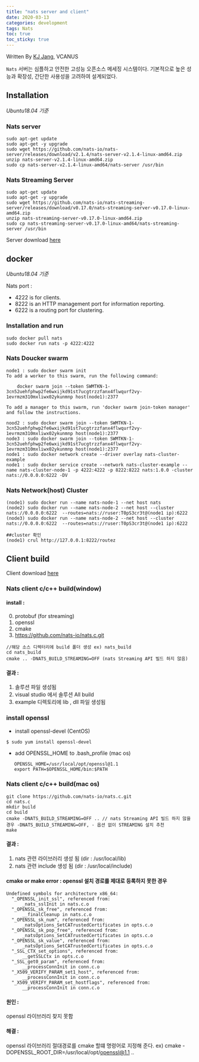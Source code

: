 ```yaml
---
title: "nats server and client"
date: 2020-03-13
categories: development
tags: Nats
toc: true
toc_sticky: true
---
```


Written By [KJ Jang](https://github.com/jjangchan), VCANUS

`Nats` 서버는 심플하고 안전한 고성능 오픈소스 메세징 시스템이다. 기본적으로 높은 성능과 확장성, 간단한 사용성을 고려하여 설계되었다.

## Installation
_Ubuntu18.04 기준_

### Nats server
```
sudo apt-get update
sudo apt-get -y upgrade
sudo wget https://github.com/nats-io/nats-server/releases/download/v2.1.4/nats-server-v2.1.4-linux-amd64.zip
unzip nats-server-v2.1.4-linux-amd64.zip
sudo cp nats-server-v2.1.4-linux-amd64/nats-server /usr/bin
```

### Nats Streaming Server
```
sudo apt-get update
sudo apt-get -y upgrade
sudo wget https://github.com/nats-io/nats-streaming-server/releases/download/v0.17.0/nats-streaming-server-v0.17.0-linux-amd64.zip
unzip nats-streaming-server-v0.17.0-linux-amd64.zip
sudo cp nats-streaming-server-v0.17.0-linux-amd64/nats-streaming-server /usr/bin
```
Server download [here](https://nats.io/download/)

## docker
_Ubuntu18.04 기준_

Nats port :
* 4222 is for clients.
* 8222 is an HTTP management port for information reporting.
* 6222 is a routing port for clustering.

### Installation and run
```
sudo docker pull nats
sudo docker run nats -p 4222:4222
```

### Nats Doucker swarm
```
node1 : sudo docker swarm init
To add a worker to this swarm, run the following command:

    docker swarm join --token SWMTKN-1-3cn52uehfphwp2fe6wxijkd91st7ucgtrzzfanx4flwqurf2vy-1evrmzm310mxliwx02ykunmnp host(node1):2377

To add a manager to this swarm, run 'docker swarm join-token manager' and follow the instructions.

nood2 : sudo docker swarm join --token SWMTKN-1-3cn52uehfphwp2fe6wxijkd91st7ucgtrzzfanx4flwqurf2vy-1evrmzm310mxliwx02ykunmnp host(node1):2377
node3 : sudo docker swarm join --token SWMTKN-1-3cn52uehfphwp2fe6wxijkd91st7ucgtrzzfanx4flwqurf2vy-1evrmzm310mxliwx02ykunmnp host(node1):2377
node1 : sudo docker network create --driver overlay nats-cluster-example
node1 : sudo docker service create --network nats-cluster-example --name nats-cluster-node-1 -p 4222:4222 -p 8222:8222 nats:1.0.0 -cluster nats://0.0.0.0:6222 -DV
```

### Nats Network(host) Cluster
```
(node1) sudo docker run --name nats-node-1 --net host nats
(node2) sudo docker run --name nats-node-2 --net host --cluster nats://0.0.0.0:6222  --routes=nats://ruser:T0pS3cr3t@(node1 ip):6222
(node3) sudo docker run --name nats-node-2 --net host --cluster nats://0.0.0.0:6222  --routes=nats://ruser:T0pS3cr3t@(node1 ip):6222

##cluster 확인
(node1) crul http://127.0.0.1:8222/routez
```

## Client build
Client download [here](https://nats.io/download/nats-io/nats.c/)
### Nats client c/c++ build(window)
#### install : 
0. protobuf (for streaming)
1. openssl
2. cmake 
3. https://github.com/nats-io/nats.c.git

```
//해당 소스 디렉터리에 build 폴더 생성 ex) nats_build
cd nats_build
cmake .. -DNATS_BUILD_STREAMING=OFF (nats Streaming API 빌드 하지 않음)
```
#### 결과 :
1. 솔루션 파일 생성됨
2. visual studio 에서 솔루션 All build
3. example 디렉토리에 lib , dll 파일 생성됨

### install openssl
 - install openssl-devel (CentOS)
 ```
 $ sudo yum install openssl-devel
 ```
 - add OPENSSL_HOME to .bash_profile (mac os)
 ```
    OPENSSL_HOME=/usr/local/opt/openssl@1.1
    export PATH=$OPENSSL_HOME/bin:$PATH
 ```

### Nats client c/c++ build(mac os)
```
git clone https://github.com/nats-io/nats.c.git
cd nats.c
mkdir build
cd build
cmake -DNATS_BUILD_STREAMING=OFF .. // nats Streaming API 빌드 하지 않을 경우 -DNATS_BUILD_STREAMING=OFF, - 옵션 없이 STREAMING 설치 추천
make
```
#### 결과 : 
1. nats 관련 라이브러리 생성 됨 (dir : /usr/local/lib)
2. nats 관련 include 생성 됨 (dir : /usr/local/include)

#### cmake or make error : openssl 설치 경로를 제대로 등록하지 못한 경우
```
Undefined symbols for architecture x86_64:
  "_OPENSSL_init_ssl", referenced from:
      _nats_sslInit in nats.c.o
  "_OPENSSL_sk_free", referenced from:
      __finalCleanup in nats.c.o
  "_OPENSSL_sk_num", referenced from:
      _natsOptions_SetCATrustedCertificates in opts.c.o
  "_OPENSSL_sk_pop_free", referenced from:
      _natsOptions_SetCATrustedCertificates in opts.c.o
  "_OPENSSL_sk_value", referenced from:
      _natsOptions_SetCATrustedCertificates in opts.c.o
  "_SSL_CTX_set_options", referenced from:
      __getSSLCtx in opts.c.o
  "_SSL_get0_param", referenced from:
      __processConnInit in conn.c.o
  "_X509_VERIFY_PARAM_set1_host", referenced from:
      __processConnInit in conn.c.o
  "_X509_VERIFY_PARAM_set_hostflags", referenced from:
      __processConnInit in conn.c.o
```
#### 원인 : 
openssl 라이브러리 찾지 못함
#### 해결 :
openssl 라이브러리 절대경로를 cmake 할떄 명령어로 지정해 준다.
ex) cmake -DOPENSSL_ROOT_DIR=/usr/local/opt/openssl@1.1 ..
```
